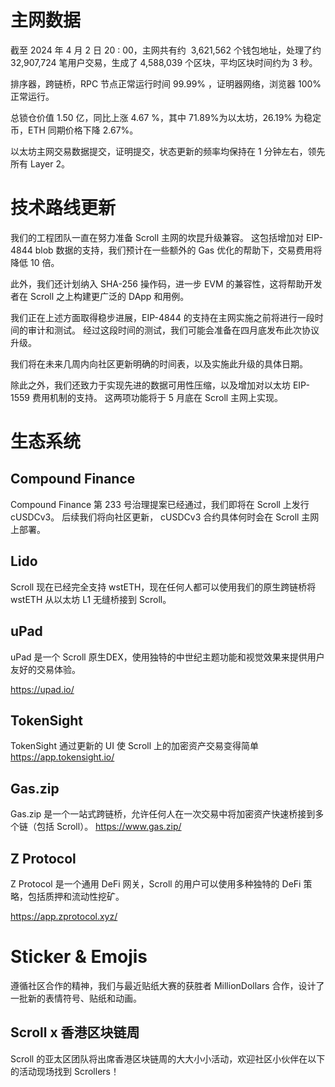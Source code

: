 

# 主网数据

截至 2024 年 4 月 2 日 20 : 00，主网共有约  3,621,562 个钱包地址，处理了约  32,907,724 笔用户交易，生成了 4,588,039 个区块，平均区块时间约为 3 秒。

排序器，跨链桥，RPC 节点正常运行时间 99.99% ，证明器网络，浏览器 100% 正常运行。


总锁仓价值 1.50 亿，同比上涨 4.67 %，其中 71.89%为以太坊，26.19% 为稳定币，ETH 同期价格下降 2.67%。


以太坊主网交易数据提交，证明提交，状态更新的频率均保持在 1 分钟左右，领先所有 Layer 2。


# 技术路线更新

我们的工程团队一直在努力准备 Scroll 主网的坎昆升级兼容。 这包括增加对 EIP-4844 blob 数据的支持，我们预计在一些额外的 Gas 优化的帮助下，交易费用将降低 10 倍。

此外，我们还计划纳入 SHA-256 操作码，进一步 EVM 的兼容性，这将帮助开发者在 Scroll 之上构建更广泛的 DApp 和用例。

我们正在上述方面取得稳步进展，EIP-4844 的支持在主网实施之前将进行一段时间的审计和测试。 经过这段时间的测试，我们可能会准备在四月底发布此次协议升级。

我们将在未来几周内向社区更新明确的时间表，以及实施此升级的具体日期。

除此之外，我们还致力于实现先进的数据可用性压缩，以及增加对以太坊 EIP-1559 费用机制的支持。 这两项功能将于 5 月底在 Scroll 主网上实现。


# 生态系统
## Compound Finance

Compound Finance 第 233 号治理提案已经通过，我们即将在 Scroll 上发行 cUSDCv3。
后续我们将向社区更新， cUSDCv3 合约具体何时会在 Scroll 主网上部署。

## Lido
Scroll 现在已经完全支持 wstETH，现在任何人都可以使用我们的原生跨链桥将 wstETH 从以太坊 L1 无缝桥接到 Scroll。

## uPad

uPad 是一个 Scroll 原生DEX，使用独特的中世纪主题功能和视觉效果来提供用户友好的交易体验。

https://upad.io/


## TokenSight

TokenSight 通过更新的 UI 使 Scroll 上的加密资产交易变得简单
https://app.tokensight.io/

## Gas.zip

Gas.zip 是一个一站式跨链桥，允许任何人在一次交易中将加密资产快速桥接到多个链（包括 Scroll）。
https://www.gas.zip/


## Z Protocol
Z Protocol 是一个通用 DeFi 网关，Scroll 的用户可以使用多种独特的 DeFi 策略，包括质押和流动性挖矿。

https://app.zprotocol.xyz/


# Sticker & Emojis

遵循社区合作的精神，我们与最近贴纸大赛的获胜者 MillionDollars 合作，设计了一批新的表情符号、贴纸和动画。


## Scroll x 香港区块链周

Scroll 的亚太区团队将出席香港区块链周的大大小小活动，欢迎社区小伙伴在以下的活动现场找到 Scrollers！
